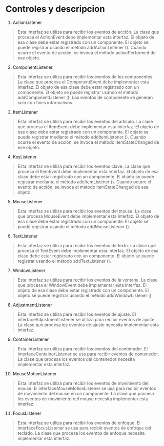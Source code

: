 # Controles y descripcion
1. ActionListener 
> Esta interfaz se utiliza para recibir los eventos de acción. La clase que procesa el ActionEvent debe implementar esta interfaz. El objeto de esa clase debe estar registrado con un componente. El objeto se puede registrar usando el método addActionListener (). Cuando ocurre el evento de acción, se invoca el método actionPerformed de ese objeto.
2. ComponentListener
> Esta interfaz se utiliza para recibir los eventos de los componentes. La clase que procesa el ComponentEvent debe implementar esta interfaz. El objeto de esa clase debe estar registrado con un componente. El objeto se puede registrar usando el método addComponentListener (). Los eventos de componente se generan solo con fines informativos.
3. ItemListener 
> Esta interfaz se utiliza para recibir los eventos del artículo. La clase que procesa el ItemEvent debe implementar esta interfaz. El objeto de esa clase debe estar registrado con un componente. El objeto se puede registrar mediante el método addItemListener (). Cuando ocurre el evento de acción, se invoca el método itemStateChanged de ese objeto.
4. KeyListener
> Esta interfaz se utiliza para recibir los eventos clave. La clase que procesa el ItemEvent debe implementar esta interfaz. El objeto de esa clase debe estar registrado con un componente. El objeto se puede registrar mediante el método addItemListener (). Cuando ocurre el evento de acción, se invoca el método itemStateChanged de ese objeto.
5. MouseListener
> Esta interfaz se utiliza para recibir los eventos del mouse. La clase que procesa MouseEvent debe implementar esta interfaz. El objeto de esa clase debe estar registrado con un componente. El objeto se puede registrar usando el método addMouseListener ().
6. TextListener
> Esta interfaz se utiliza para recibir los eventos de texto. La clase que procesa el TextEvent debe implementar esta interfaz. El objeto de esa clase debe estar registrado con un componente. El objeto se puede registrar usando el método addTextListener ().
7. WindowListener
> Esta interfaz se utiliza para recibir los eventos de la ventana. La clase que procesa el WindowEvent debe implementar esta interfaz. El objeto de esa clase debe estar registrado con un componente. El objeto se puede registrar usando el método addWindowListener ().
8. AdjustmentListener
> Esta interfaz se utiliza para recibir los eventos de ajuste. El interfaceAdjustmentListener se utiliza para recibir eventos de ajuste. La clase que procesa los eventos de ajuste necesita implementar esta interfaz.
9. ContainerListener
> Esta interfaz se utiliza para recibir los eventos del contenedor. El interfaceContainerListener se usa para recibir eventos de contenedor. La clase que procesa los eventos del contenedor necesita implementar esta interfaz.
10. MouseMotionListener
> Esta interfaz se utiliza para recibir los eventos de movimiento del mouse. El interfaceMouseMotionListener se usa para recibir eventos de movimiento del mouse en un componente. La clase que procesa los eventos de movimiento del mouse necesita implementar esta interfaz.
11. FocusListener
> Esta interfaz se utiliza para recibir los eventos de enfoque. El interfaceFocusListener se usa para recibir eventos de enfoque del teclado. La clase que procesa los eventos de enfoque necesita implementar esta interfaz.